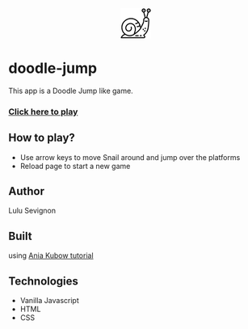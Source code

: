 <p align="center">
  <a href="https://jumping-snail.netlify.app/">
    <img alt="snail" src="./snail.png" width="60" />
  </a>
</p>

# doodle-jump

This app is a Doodle Jump like game.

### [Click here to play](https://jumping-snail.netlify.app/)

## How to play?
- Use arrow keys to move Snail around and jump over the platforms
- Reload page to start a new game

## Author 
Lulu Sevignon

## Built 
using [Ania Kubow tutorial](https://www.youtube.com/watch?v=8xPsg6yv7TU)

## Technologies
- Vanilla Javascript
- HTML
- CSS

